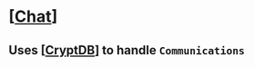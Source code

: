 # [[Chat]]

## Uses [[CryptDB]] to handle `Communications`

[//begin]: # "Autogenerated link references for markdown compatibility"
[Chat]: Chat.md "Chat"
[CryptDB]: <../../../CryptHub Components/CryptDB.md> "CryptDB | CryptHub's Database"
[//end]: # "Autogenerated link references"

